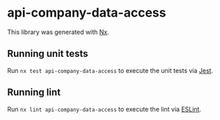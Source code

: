 # api-company-data-access

This library was generated with [Nx](https://nx.dev).

## Running unit tests

Run `nx test api-company-data-access` to execute the unit tests via [Jest](https://jestjs.io).

## Running lint

Run `nx lint api-company-data-access` to execute the lint via [ESLint](https://eslint.org/).
